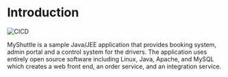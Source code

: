 # Introduction

![CICD](https://github.com/tspascoal-demo2/MyShuttle/workflows/CICD/badge.svg)

MyShuttle is a sample Java/JEE application that provides booking system, admin portal and a control system for the drivers. The application uses entirely open source software including Linux, Java, Apache, and MySQL which creates a web front end, an order service, and an integration service.


